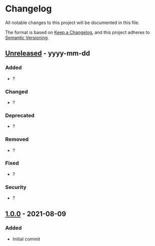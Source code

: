 # Changelog
All notable changes to this project will be documented in this file.

The format is based on [Keep a Changelog](https://keepachangelog.com/en/1.0.0/),
and this project adheres to [Semantic Versioning](https://semver.org/spec/v2.0.0.html).

## [Unreleased] - yyyy-mm-dd
### Added
- ?
### Changed
- ?
### Deprecated
- ?
### Removed
- ?
### Fixed
- ?
### Security
- ?

## [1.0.0] - 2021-08-09
### Added
- Initial commit

[Unreleased]: https://github.com/LandRegistry/eslint-config/compare/v1.0.0...develop
[1.0.0]: https://github.com/LandRegistry/eslint-config/releases/tag/v1.0.0

